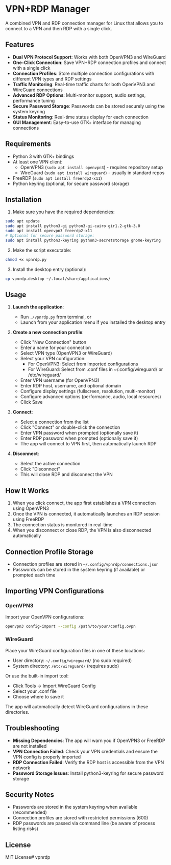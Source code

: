 # VPN+RDP Manager

A combined VPN and RDP connection manager for Linux that allows you to connect to a VPN and then RDP with a single click.

## Features

- **Dual VPN Protocol Support**: Works with both OpenVPN3 and WireGuard
- **One-Click Connection**: Save VPN+RDP connection profiles and connect with a single click
- **Connection Profiles**: Store multiple connection configurations with different VPN types and RDP settings
- **Traffic Monitoring**: Real-time traffic charts for both OpenVPN3 and WireGuard connections
- **Advanced RDP Options**: Multi-monitor support, audio settings, performance tuning
- **Secure Password Storage**: Passwords can be stored securely using the system keyring
- **Status Monitoring**: Real-time status display for each connection
- **GUI Management**: Easy-to-use GTK+ interface for managing connections

## Requirements

- Python 3 with GTK+ bindings
- At least one VPN client:
  - OpenVPN3 (`sudo apt install openvpn3`) - requires repository setup
  - WireGuard (`sudo apt install wireguard`) - usually in standard repos
- FreeRDP (`sudo apt install freerdp2-x11`)
- Python keyring (optional, for secure password storage)

## Installation

1. Make sure you have the required dependencies:
```bash
sudo apt update
sudo apt install python3-gi python3-gi-cairo gir1.2-gtk-3.0
sudo apt install openvpn3 freerdp2-x11
# Optional for secure password storage:
sudo apt install python3-keyring python3-secretstorage gnome-keyring
```

2. Make the script executable:
```bash
chmod +x vpnrdp.py
```

3. Install the desktop entry (optional):
```bash
cp vpnrdp.desktop ~/.local/share/applications/
```

## Usage

1. **Launch the application**:
   - Run `./vpnrdp.py` from terminal, or
   - Launch from your application menu if you installed the desktop entry

2. **Create a new connection profile**:
   - Click "New Connection" button
   - Enter a name for your connection
   - Select VPN type (OpenVPN3 or WireGuard)
   - Select your VPN configuration:
     - For OpenVPN3: Select from imported configurations
     - For WireGuard: Select from .conf files in ~/.config/wireguard/ or /etc/wireguard/
   - Enter VPN username (for OpenVPN3)
   - Enter RDP host, username, and optional domain
   - Configure display settings (fullscreen, resolution, multi-monitor)
   - Configure advanced options (performance, audio, local resources)
   - Click Save

3. **Connect**:
   - Select a connection from the list
   - Click "Connect" or double-click the connection
   - Enter VPN password when prompted (optionally save it)
   - Enter RDP password when prompted (optionally save it)
   - The app will connect to VPN first, then automatically launch RDP

4. **Disconnect**:
   - Select the active connection
   - Click "Disconnect"
   - This will close RDP and disconnect the VPN

## How It Works

1. When you click connect, the app first establishes a VPN connection using OpenVPN3
2. Once the VPN is connected, it automatically launches an RDP session using FreeRDP
3. The connection status is monitored in real-time
4. When you disconnect or close RDP, the VPN is also disconnected automatically

## Connection Profile Storage

- Connection profiles are stored in `~/.config/vpnrdp/connections.json`
- Passwords can be stored in the system keyring (if available) or prompted each time

## Importing VPN Configurations

### OpenVPN3
Import your OpenVPN configurations:
```bash
openvpn3 config-import --config /path/to/your/config.ovpn
```

### WireGuard
Place your WireGuard configuration files in one of these locations:
- User directory: `~/.config/wireguard/` (no sudo required)
- System directory: `/etc/wireguard/` (requires sudo)

Or use the built-in import tool:
- Click Tools → Import WireGuard Config
- Select your .conf file
- Choose where to save it

The app will automatically detect WireGuard configurations in these directories.

## Troubleshooting

- **Missing Dependencies**: The app will warn you if OpenVPN3 or FreeRDP are not installed
- **VPN Connection Failed**: Check your VPN credentials and ensure the VPN config is properly imported
- **RDP Connection Failed**: Verify the RDP host is accessible from the VPN network
- **Password Storage Issues**: Install python3-keyring for secure password storage

## Security Notes

- Passwords are stored in the system keyring when available (recommended)
- Connection profiles are stored with restricted permissions (600)
- RDP passwords are passed via command line (be aware of process listing risks)

## License

MIT License# vpnrdp
